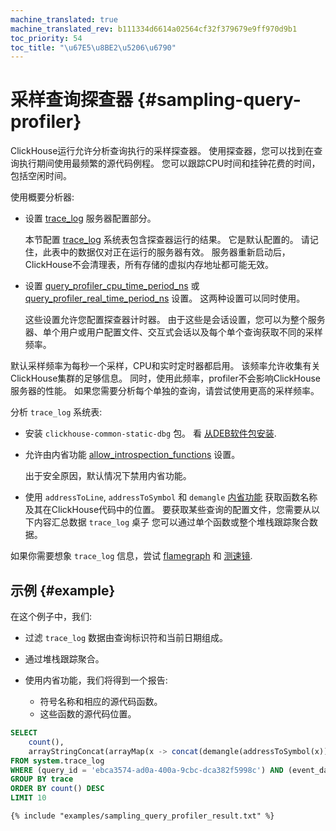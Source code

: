 ```yaml
---
machine_translated: true
machine_translated_rev: b111334d6614a02564cf32f379679e9ff970d9b1
toc_priority: 54
toc_title: "\u67E5\u8BE2\u5206\u6790"
---
```


# 采样查询探查器 {#sampling-query-profiler}

ClickHouse运行允许分析查询执行的采样探查器。 使用探查器，您可以找到在查询执行期间使用最频繁的源代码例程。 您可以跟踪CPU时间和挂钟花费的时间，包括空闲时间。

使用概要分析器:

-   设置 [trace\_log](../server-configuration-parameters/settings.md#server_configuration_parameters-trace_log) 服务器配置部分。

    本节配置 [trace\_log](../../operations/system-tables.md#system_tables-trace_log) 系统表包含探查器运行的结果。 它是默认配置的。 请记住，此表中的数据仅对正在运行的服务器有效。 服务器重新启动后，ClickHouse不会清理表，所有存储的虚拟内存地址都可能无效。

-   设置 [query\_profiler\_cpu\_time\_period\_ns](../settings/settings.md#query_profiler_cpu_time_period_ns) 或 [query\_profiler\_real\_time\_period\_ns](../settings/settings.md#query_profiler_real_time_period_ns) 设置。 这两种设置可以同时使用。

    这些设置允许您配置探查器计时器。 由于这些是会话设置，您可以为整个服务器、单个用户或用户配置文件、交互式会话以及每个单个查询获取不同的采样频率。

默认采样频率为每秒一个采样，CPU和实时定时器都启用。 该频率允许收集有关ClickHouse集群的足够信息。 同时，使用此频率，profiler不会影响ClickHouse服务器的性能。 如果您需要分析每个单独的查询，请尝试使用更高的采样频率。

分析 `trace_log` 系统表:

-   安装 `clickhouse-common-static-dbg` 包。 看 [从DEB软件包安装](../../getting-started/install.md#install-from-deb-packages).

-   允许由内省功能 [allow\_introspection\_functions](../settings/settings.md#settings-allow_introspection_functions) 设置。

    出于安全原因，默认情况下禁用内省功能。

-   使用 `addressToLine`, `addressToSymbol` 和 `demangle` [内省功能](../../sql-reference/functions/introspection.md) 获取函数名称及其在ClickHouse代码中的位置。 要获取某些查询的配置文件，您需要从以下内容汇总数据 `trace_log` 桌子 您可以通过单个函数或整个堆栈跟踪聚合数据。

如果你需要想象 `trace_log` 信息，尝试 [flamegraph](../../interfaces/third-party/gui/#clickhouse-flamegraph) 和 [测速镜](https://github.com/laplab/clickhouse-speedscope).

## 示例 {#example}

在这个例子中，我们:

-   过滤 `trace_log` 数据由查询标识符和当前日期组成。

-   通过堆栈跟踪聚合。

-   使用内省功能，我们将得到一个报告:

    -   符号名称和相应的源代码函数。
    -   这些函数的源代码位置。

<!-- -->

``` sql
SELECT
    count(),
    arrayStringConcat(arrayMap(x -> concat(demangle(addressToSymbol(x)), '\n    ', addressToLine(x)), trace), '\n') AS sym
FROM system.trace_log
WHERE (query_id = 'ebca3574-ad0a-400a-9cbc-dca382f5998c') AND (event_date = today())
GROUP BY trace
ORDER BY count() DESC
LIMIT 10
```

``` text
{% include "examples/sampling_query_profiler_result.txt" %}
```
